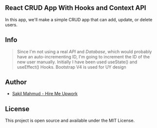 ## React CRUD App With Hooks and Context API
In this app, we'll make a simple CRUD app that can add, update, or delete users.

## Info
> Since I'm not using a real *API* and *Database*, which would probably have an auto-incrementing ID, I'm going to increment the ID of the new user manually. 
> Initially I have been used useState() and useEffect() Hooks. Bootstrap V4 is used for UY design

## Author
* [Sakil Mahmud - Hire Me Upwork](https://www.upwork.com/o/companies/~011335ddde8074293a/)


## License
This project is open source and available under the MIT License.